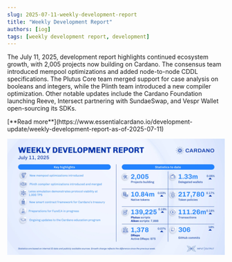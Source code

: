 ```yaml
---
slug: 2025-07-11-weekly-development-report
title: "Weekly Development Report"
authors: [iog]
tags: [weekly development report, development]
---
```


The July 11, 2025, development report highlights continued ecosystem growth, with 2,005 projects now building on Cardano. The consensus team introduced mempool optimizations and added node-to-node CDDL specifications. The Plutus Core team merged support for case analysis on booleans and integers, while the Plinth team introduced a new compiler optimization. Other notable updates include the Cardano Foundation launching Reeve, Intersect partnering with SundaeSwap, and Vespr Wallet open-sourcing its SDKs.

<div style={{ textAlign: 'right' }}>
 [**Read more**](https://www.essentialcardano.io/development-update/weekly-development-report-as-of-2025-07-11) 
</div>

 ![weekly development report](./banner.webp)

